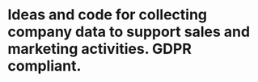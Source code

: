 # Ideas and code for collecting company data to support sales and marketing activities. GDPR compliant.
